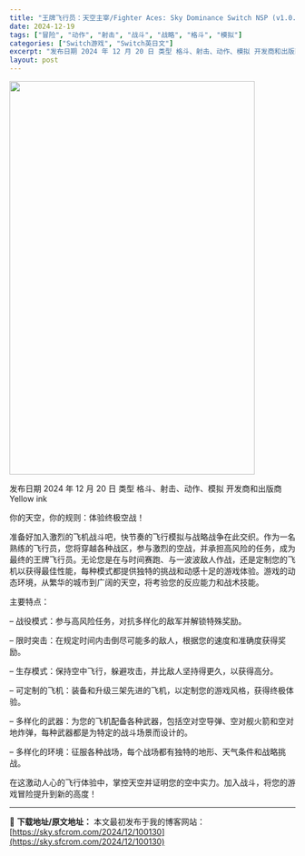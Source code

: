 ```yaml
---
title: "王牌飞行员：天空主宰/Fighter Aces: Sky Dominance Switch NSP (v1.0.0)英文"
date: 2024-12-19
tags: ["冒险", "动作", "射击", "战斗", "战略", "格斗", "模拟"]
categories: ["Switch游戏", "Switch英日文"]
excerpt: "发布日期 2024 年 12 月 20 日 类型 格斗、射击、动作、模拟 开发商和出版商 Yellow ink 你的天空，你的规则：体验终极空战！ 准备好加入激烈的飞机战斗吧，快节奏的飞行模拟与战略战争在此交织。作为一名熟练的飞行员，您将穿越各种战区，参与激烈的空战，并承担高风险的任务，成为最终的王&hellip;"
layout: post
---
```


<img class="aligncenter size-full wp-image-100131" src="https://sky.sfcrom.com/wp-content/uploads/2024/12/2024121901514079.webp" alt="" width="432" height="692" />

发布日期 2024 年 12 月 20 日
类型 格斗、射击、动作、模拟
开发商和出版商 Yellow ink

你的天空，你的规则：体验终极空战！

准备好加入激烈的飞机战斗吧，快节奏的飞行模拟与战略战争在此交织。作为一名熟练的飞行员，您将穿越各种战区，参与激烈的空战，并承担高风险的任务，成为最终的王牌飞行员。无论您是在与时间赛跑、与一波波敌人作战，还是定制您的飞机以获得最佳性能，每种模式都提供独特的挑战和动感十足的游戏体验。游戏的动态环境，从繁华的城市到广阔的天空，将考验您的反应能力和战术技能。

主要特点：

– 战役模式：参与高风险任务，对抗多样化的敌军并解锁特殊奖励。

– 限时突击：在规定时间内击倒尽可能多的敌人，根据您的速度和准确度获得奖励。

– 生存模式：保持空中飞行，躲避攻击，并比敌人坚持得更久，以获得高分。

– 可定制的飞机：装备和升级三架先进的飞机，以定制您的游戏风格，获得终极体验。

– 多样化的武器：为您的飞机配备各种武器，包括空对空导弹、空对舰火箭和空对地炸弹，每种武器都是为特定的战斗场景而设计的。

– 多样化的环境：征服各种战场，每个战场都有独特的地形、天气条件和战略挑战。

在这激动人心的飞行体验中，掌控天空并证明您的空中实力。加入战斗，将您的游戏冒险提升到新的高度！

---
📖 **下载地址/原文地址：** 本文最初发布于我的博客网站：[https://sky.sfcrom.com/2024/12/100130](https://sky.sfcrom.com/2024/12/100130)
